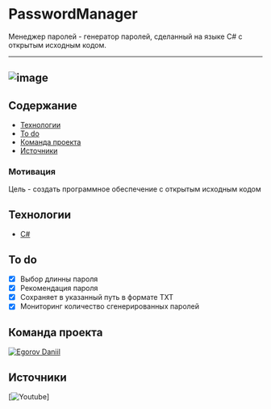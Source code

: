 # PasswordManager

Менеджер паролей - генератор паролей, сделанный на языке C# с открытым исходным кодом.

---
![image](https://user-images.githubusercontent.com/74517083/224509783-b8a9471e-5b84-499c-be64-60f34bdf4d49.png)
---

## Содержание
- [Технологии](#технологии)
- [To do](#to-do)
- [Команда проекта](#команда-проекта)
- [Источники](#источники)

### Мотивация
Цель - создать программное обеспечение с открытым исходным кодом

## Технологии
- [С#](https://www.google.com/url?sa=t&rct=j&q=&esrc=s&source=web&cd=&cad=rja&uact=8&ved=2ahUKEwjjo-Gp9LX_AhXIlosKHUczAw8QFnoECAoQAQ&url=https%3A%2F%2Flearn.microsoft.com%2Fru-ru%2Fdotnet%2Fcsharp%2F&usg=AOvVaw3HdWXu3XtZTS0gNtv1WTk6)

## To do
- [x] Выбор длинны пароля
- [x] Рекомендация пароля
- [x] Сохраняет в указанный путь в формате TXT
- [x] Мониторинг количество сгенерированных паролей

## Команда проекта
[![Egorov Daniil](https://img.shields.io/badge/-Daniil%20Egorov-black?logo=GitHub)](https://github.com/klondike0x)

## Источники
[![Youtube](https://youtube.com/playlist?list=PL05SB3rBbUsraqiEUeS70RKhVAu97nGeb)]
